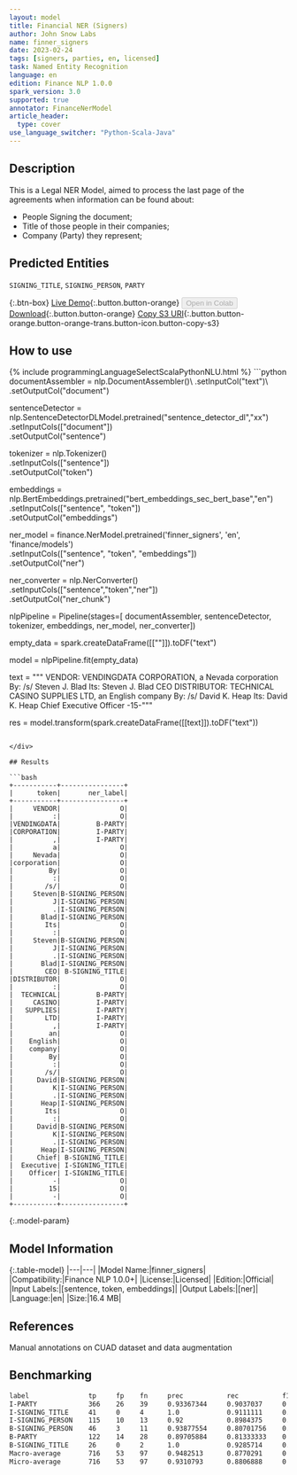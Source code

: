 ```yaml
---
layout: model
title: Financial NER (Signers)
author: John Snow Labs
name: finner_signers
date: 2023-02-24
tags: [signers, parties, en, licensed]
task: Named Entity Recognition
language: en
edition: Finance NLP 1.0.0
spark_version: 3.0
supported: true
annotator: FinanceNerModel
article_header:
  type: cover
use_language_switcher: "Python-Scala-Java"
---
```


## Description

This is a Legal NER Model, aimed to process the last page of the agreements when information can be found about:
- People Signing the document;
- Title of those people in their companies;
- Company (Party) they represent;

## Predicted Entities

`SIGNING_TITLE`, `SIGNING_PERSON`, `PARTY`

{:.btn-box}
[Live Demo](https://demo.johnsnowlabs.com/legal/LEGALNER_SIGNERS/){:.button.button-orange}
<button class="button button-orange" disabled>Open in Colab</button>
[Download](https://s3.amazonaws.com/auxdata.johnsnowlabs.com/finance/models/finner_signers_en_1.0.0_3.0_1677258652137.zip){:.button.button-orange}
[Copy S3 URI](s3://auxdata.johnsnowlabs.com/finance/models/finner_signers_en_1.0.0_3.0_1677258652137.zip){:.button.button-orange.button-orange-trans.button-icon.button-copy-s3}

## How to use



<div class="tabs-box" markdown="1">
{% include programmingLanguageSelectScalaPythonNLU.html %}
```python
documentAssembler = nlp.DocumentAssembler()\
        .setInputCol("text")\
        .setOutputCol("document")
        
sentenceDetector = nlp.SentenceDetectorDLModel.pretrained("sentence_detector_dl","xx")\
        .setInputCols(["document"])\
        .setOutputCol("sentence")

tokenizer = nlp.Tokenizer()\
        .setInputCols(["sentence"])\
        .setOutputCol("token")

embeddings = nlp.BertEmbeddings.pretrained("bert_embeddings_sec_bert_base","en")\
    .setInputCols(["sentence", "token"])\
    .setOutputCol("embeddings")

ner_model = finance.NerModel.pretrained('finner_signers', 'en', 'finance/models')\
        .setInputCols(["sentence", "token", "embeddings"])\
        .setOutputCol("ner")

ner_converter = nlp.NerConverter()\
        .setInputCols(["sentence","token","ner"])\
        .setOutputCol("ner_chunk")

nlpPipeline = Pipeline(stages=[
        documentAssembler,
        sentenceDetector,
        tokenizer,
        embeddings,
        ner_model,
        ner_converter])

empty_data = spark.createDataFrame([[""]]).toDF("text")

model = nlpPipeline.fit(empty_data)

text = """
  VENDOR:
  VENDINGDATA CORPORATION, a Nevada corporation
  By: /s/ Steven J. Blad
  Its: Steven J. Blad CEO
  DISTRIBUTOR:
  TECHNICAL CASINO SUPPLIES LTD, an English company
  By: /s/ David K. Heap
  Its: David K. Heap Chief Executive Officer
-15-"""

res = model.transform(spark.createDataFrame([[text]]).toDF("text"))
```

</div>

## Results

```bash
+-----------+----------------+
|      token|       ner_label|
+-----------+----------------+
|     VENDOR|               O|
|          :|               O|
|VENDINGDATA|         B-PARTY|
|CORPORATION|         I-PARTY|
|          ,|         I-PARTY|
|          a|               O|
|     Nevada|               O|
|corporation|               O|
|         By|               O|
|          :|               O|
|        /s/|               O|
|     Steven|B-SIGNING_PERSON|
|          J|I-SIGNING_PERSON|
|          .|I-SIGNING_PERSON|
|       Blad|I-SIGNING_PERSON|
|        Its|               O|
|          :|               O|
|     Steven|B-SIGNING_PERSON|
|          J|I-SIGNING_PERSON|
|          .|I-SIGNING_PERSON|
|       Blad|I-SIGNING_PERSON|
|        CEO| B-SIGNING_TITLE|
|DISTRIBUTOR|               O|
|          :|               O|
|  TECHNICAL|         B-PARTY|
|     CASINO|         I-PARTY|
|   SUPPLIES|         I-PARTY|
|        LTD|         I-PARTY|
|          ,|         I-PARTY|
|         an|               O|
|    English|               O|
|    company|               O|
|         By|               O|
|          :|               O|
|        /s/|               O|
|      David|B-SIGNING_PERSON|
|          K|I-SIGNING_PERSON|
|          .|I-SIGNING_PERSON|
|       Heap|I-SIGNING_PERSON|
|        Its|               O|
|          :|               O|
|      David|B-SIGNING_PERSON|
|          K|I-SIGNING_PERSON|
|          .|I-SIGNING_PERSON|
|       Heap|I-SIGNING_PERSON|
|      Chief| B-SIGNING_TITLE|
|  Executive| I-SIGNING_TITLE|
|    Officer| I-SIGNING_TITLE|
|          -|               O|
|         15|               O|
|          -|               O|
+-----------+----------------+
```

{:.model-param}
## Model Information

{:.table-model}
|---|---|
|Model Name:|finner_signers|
|Compatibility:|Finance NLP 1.0.0+|
|License:|Licensed|
|Edition:|Official|
|Input Labels:|[sentence, token, embeddings]|
|Output Labels:|[ner]|
|Language:|en|
|Size:|16.4 MB|

## References

Manual annotations on CUAD dataset and data augmentation

## Benchmarking

```bash
label               tp     fp    fn     prec           rec           f1
I-PARTY             366    26    39     0.93367344     0.9037037     0.91844416
I-SIGNING_TITLE     41     0     4      1.0            0.9111111     0.95348835
I-SIGNING_PERSON    115    10    13     0.92           0.8984375     0.9090909
B-SIGNING_PERSON    46     3     11     0.93877554     0.80701756    0.8679246
B-PARTY             122    14    28     0.89705884     0.81333333    0.85314685
B-SIGNING_TITLE     26     0     2      1.0            0.9285714     0.9629629
Macro-average	    716    53    97     0.9482513      0.8770291     0.91125065
Micro-average	    716    53    97     0.9310793      0.8806888     0.9051833
```